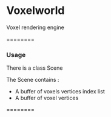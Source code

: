 # Voxelworld
Voxel rendering engine

========
### Usage ###
There is a class Scene

The Scene contains :

-	A buffer of voxels vertices index list
-	A buffer of voxel vertices

========
